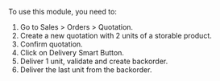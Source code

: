 To use this module, you need to:

1. Go to Sales > Orders > Quotation.
2. Create a new quotation with 2 units of a storable product.
3. Confirm quotation.
4. Click on Delivery Smart Button.
5. Deliver 1 unit, validate and create backorder.
6. Deliver the last unit from the backorder.
